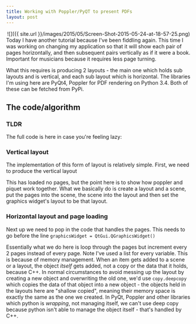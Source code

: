 ```yaml
---
title: Working with Poppler/PyQT to present PDFs
layout: post
---
```


<center>![]({{ site.url }}/images/2015/05/Screen-Shot-2015-05-24-at-18-57-25.png)</center>
Today I have another tutorial because I've been fiddling again. This time I was working on changing my application so that it will show each pair of pages horizontally, and then subsequent pairs vertically as if it were a book. Important for musicians because it requires less page turning. 

What this requires is producing 2 layouts - the main one which holds sub layouts and is vertical, and each sub layout which is horizontal. The libraries I'm using here are PyQt4, Poppler for PDF rendering on Python 3.4. Both of these can be fetched from PyPi.

## The code/algorithm
### TLDR
The full code is here in case you're feeling lazy:
<script src="https://gist.github.com/Godley/a95675c11d9e37166a9c.js"></script>
### Vertical layout
The implementation of this form of layout is relatively simple. First, we need to produce the vertical layout
<script src="https://gist.github.com/Godley/d0d6a06e8238806c844e.js"></script>
This has loaded no pages, but the point here is to show how poppler and piquet work together. What we basically do is create a layout and a scene, put the pages into the scene, the scene into the layout and then set the graphics widget's layout to be that layout.

### Horizontal layout and page loading
Next up we need to pop in the code that handles the pages. This needs to go before the line `graphicsWidget = QtGui.QGraphicsWidget()`

<script src="https://gist.github.com/Godley/149d7ca1456c863bfa83.js"></script>

Essentially what we do here is loop through the pages but increment every 2 pages instead of every page. 
Note I've used a list for every variable. This is because of memory management. When an item gets added to a scene or a layout, the object *itself* gets added, not a copy or the data that it holds, because C++. In normal circumstances to avoid messing up the layout by creating a new object and overwriting the old one, we'd use `copy.deepcopy` which copies the data of that object into a new object - the objects held in the layouts here are "shallow copied", meaning their memory space is exactly the same as the one we created.
In PyQt, Poppler and other libraries which python is *wrapping*, not managing itself, we can't use deep copy because python isn't able to manage the object itself - that's handled by C++. 

